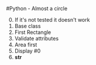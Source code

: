 #Python - Almost a circle

0. If it's not tested it doesn't work
1. Base class
2. First Rectangle
3. Validate attributes
4. Area first
5. Display #0
6. __str__
